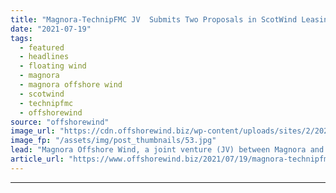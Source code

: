 ```yaml
---
title: "Magnora-TechnipFMC JV  Submits Two Proposals in ScotWind Leasing Round"
date: "2021-07-19"
tags: 
  - featured
  - headlines
  - floating wind
  - magnora
  - magnora offshore wind
  - scotwind
  - technipfmc
  - offshorewind
source: "offshorewind"
image_url: "https://cdn.offshorewind.biz/wp-content/uploads/sites/2/2020/07/03083907/Magnora-Fast-Tracks-500-MW-Swedish-Offshore-Wind-Project.jpg"
image_fp: "/assets/img/post_thumbnails/53.jpg"
lead: "Magnora Offshore Wind, a joint venture (JV) between Magnora and TechnipFMC, has submitted two"
article_url: "https://www.offshorewind.biz/2021/07/19/magnora-technipfmc-jv-submits-two-proposals-in-scotwind-leasing-round/"
---
```


---
